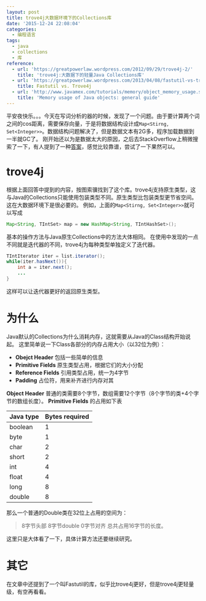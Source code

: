 ```yaml
---
layout: post
title: trove4j大数据环境下的Collections库
date: '2015-12-24 22:08:04'
categories:
  - 编程语言
tags:
  - java
  - collections
  - 库
reference:
  - url: 'https://greatpowerlaw.wordpress.com/2012/09/29/trove4j-2/'
    title: 'trove4j:大数据下的轻量Java Collections库'
  - url: 'https://greatpowerlaw.wordpress.com/2013/04/08/fastutil-vs-trove4j/'
    title: Fastutil vs. Trove4j
  - url: 'http://www.javamex.com/tutorials/memory/object_memory_usage.shtml'
    title: 'Memory usage of Java objects: general guide'
---
```


平安夜快乐。。。今天在写词分析的器的时候，发现了一个问题。由于要计算两个词之间的cos距离，需要保存向量，于是将数据结构设计成`Map<Stirng, Set<Integer>>`。数据结构问题解决了，但是数据文本有2G多，程序加载数据到一半就GC了。
刚开始还以为是数据太大的原因，之后去StackOverflow上稍微搜索了一下，有人提到了一种[答案](http://stackoverflow.com/a/10634926/3671444)，感觉比较靠谱，尝试了一下果然可以。

# trove4j

根据上面回答中提到的内容，按图索骥找到了这个库。trove4j支持原生类型，这与Java的Collections只能使用包装类型不同。原生类型比包装类型更节省空间。这在大数据环境下是很必要的。
例如，上面的`Map<Stirng, Set<Integer>>`就可以写成

```java
Map<String, TIntSet> map = new HashMap<String, TIntHashSet>();
```

基本的操作方法与Java原生Collections中的方法大体相同。
在使用中发现的一点不同就是迭代器的不同，trove4j为每种类型单独定义了迭代器。

```java
TIntIterator iter = list.iterator();
while(iter.hasNext()){
    int a = iter.next();
    ...
}
```

这样可以让迭代器更好的返回原生类型。

# 为什么

Java默认的Collections为什么消耗内存，这就需要从Java的Class结构开始说起。
这里简单说一下Class各部分的内存占用大小（以32位为例）：

+ **Obejct Header** 包括一些简单的信息
+ **Primitive Fields** 原生类型占用，根据它们的大小分配
+ **Reference Fields** 引用类型占用，统一为4字节
+ **Padding** 占位符，用来补齐进行内存对其

**Object Header** 普通的类需要8个字节，数组需要12个字节（8个字节的类+4个字节的数组长度）。
**Primitive Fields** 的占用如下表

|Java type|Bytes required|
|---|---|
|boolean|1|
|byte|1|
|char|2|
|short|2|
|int|4|
|float|4|
|long|8|
|double|8|

那么一个普通的Double类在32位上占用的空间为：
> 8字节头部
> 8字节double
> 0字节对齐
总共占用16字节的长度。

这里只是大体看了一下，具体计算方法还要继续研究。

# 其它

在文章中还提到了一个叫Fastutil的库，似乎比trove4j更好，但是trove4j更轻量级，有空再看看。
